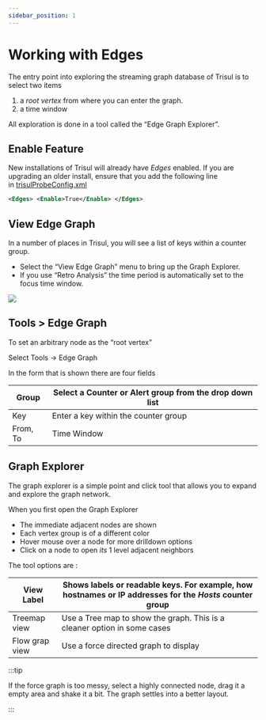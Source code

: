 ```yaml
---
sidebar_position: 1
---
```


# Working with Edges

The entry point into exploring the streaming graph database of Trisul is to select two items

1. a *root vertex* from where you can enter the graph.
2. a time window

All exploration is done in a tool called the “Edge Graph Explorer”.

## Enable Feature

New installations of Trisul will already have *Edges* enabled. If you are upgrading an older install, ensure that you add the following line in [trisulProbeConfig.xml](/docs/ref/trisulconfig#edges)

```xml
<Edges> <Enable>True</Enable> </Edges>
```

## View Edge Graph

In a number of places in Trisul, you will see a list of keys within a counter group.

- Select the “View Edge Graph” menu to bring up the Graph Explorer.
- If you use “Retro Analysis” the time period is automatically set to the focus time window.

![](https://trisul.org/docs/ug/edges/images/tool1.png)

## Tools > Edge Graph

To set an arbitrary node as the “root vertex”

Select Tools → Edge Graph

In the form that is shown there are four fields

| Group    | Select a Counter or Alert group from the drop down list |
| -------- | ------------------------------------------------------- |
| Key      | Enter a key within the counter group                    |
| From, To | Time Window                                             |

## Graph Explorer

The graph explorer is a simple point and click tool that allows you to expand and explore the graph network.

When you first open the Graph Explorer

- The immediate adjacent nodes are shown
- Each vertex group is of a different color
- Hover mouse over a node for more drilldown options
- Click on a node to open *its* 1 level adjacent neighbors

The tool options are :

| View Label     | Shows labels or readable keys. For example, how hostnames or IP addresses for the *Hosts* counter group |
| -------------- | ------------------------------------------------------------------------------------------------------- |
| Treemap view   | Use a Tree map to show the graph. This is a cleaner option in some cases                                |
| Flow grap view | Use a force directed graph to display                                                                   |

:::tip

If the force graph is too messy, select a highly connected node, drag it a empty area and shake it a bit. The graph settles into a better layout.

:::

